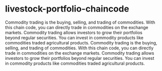 # livestock-portfolio-chaincode
Commodity trading is the buying, selling, and trading of commodities. With this chain code, you can directly trade in commodities on the exchange markets. Commodity trading allows investors to grow their portfolios beyond regular securities. You can invest in commodity products like commodities traded agricultural products.
Commodity trading is the buying, selling, and trading of commodities. With this chain code, you can directly trade in commodities on the exchange markets. Commodity trading allows investors to grow their portfolios beyond regular securities. You can invest in commodity products like commodities traded agricultural products.
